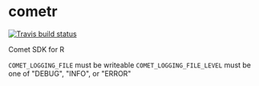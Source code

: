 # cometr

[![Travis build status](https://travis-ci.org/daattali/cometr.svg?branch=master)](https://travis-ci.org/daattali/cometr)

Comet SDK for R


`COMET_LOGGING_FILE` must be writeable
`COMET_LOGGING_FILE_LEVEL` must be one of "DEBUG", "INFO", or "ERROR"
